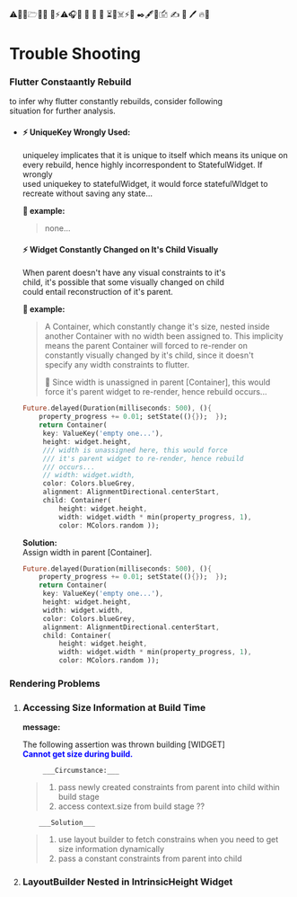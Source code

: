 

#### 
⚠👷📂🗁📰💼 
📌⚡⚠🎧📧 📝
📓 📘 ⏳🛑☠️⚡🛑
✒️🖋️🏴󠁴󠁷󠁰󠁥󠁮󠁿🖆 ✍️ 🔏 🖊️ 
🔥📛


# Trouble Shooting  
  
### Flutter Constaantly Rebuild  
  
to infer why flutter constantly rebuilds, consider following   
situation for further analysis.  
  
- #### ⚡ UniqueKey Wrongly Used:   
   uniqueley implicates that it is unique to itself which means its unique on   
    every rebuild, hence highly incorrespondent to StatefulWidget. If wrongly  
    used uniquekey to statefulWidget, it would force statefulWIdget to  
    recreate without saving any state...  
      
    __📝 example:__      
  > none...
  
  #### ⚡ Widget Constantly Changed on It's Child Visually  
  
  When parent doesn't have any visual constraints to it's  
    child, it's possible that some visually changed on child   
    could entail reconstruction of it's parent.  
  
    __📝 example:__  
    >A Container, which constantly change it's size, nested inside   
    another Container with no width been assigned to. This implicity  
    means the parent Container will forced to re-render on   
    constantly visually changed by it's child, since it doesn't  
    specify any width constraints to flutter.  
     >
    > 📝 Since width is unassigned in parent [Container], this would   
    force it's parent widget to re-render, hence rebuild occurs...  
      
	      
	```dart  
	Future.delayed(Duration(milliseconds: 500), (){  
		property_progress += 0.01; setState((){});  });  
		return Container(  
		 key: ValueKey('empty one...'), 
		 height: widget.height, 
		 /// width is unassigned here, this would force 
		 /// it's parent widget to re-render, hence rebuild 
		 /// occurs... 
		 // width: widget.width, 
		 color: Colors.blueGrey, 
		 alignment: AlignmentDirectional.centerStart, 
		 child: Container( 
			 height: widget.height, 
			 width: widget.width * min(property_progress, 1), 
			 color: MColors.random ));   
	```  
	
  __Solution:__  
  Assign width in parent [Container].  
      
	```dart  
	Future.delayed(Duration(milliseconds: 500), (){  
		property_progress += 0.01; setState((){});  });  
		return Container(  
		 key: ValueKey('empty one...'), 
		 height: widget.height, 
		 width: widget.width, 
		 color: Colors.blueGrey, 
		 alignment: AlignmentDirectional.centerStart, 
		 child: Container( 
			 height: widget.height, 
			 width: widget.width * min(property_progress, 1), 
			 color: MColors.random ));      
	```  
	
### Rendering Problems  
  
1) ### Accessing Size Information at Build Time  
	 __message:__  
	 
	 The following assertion was thrown building [WIDGET]  
	 <span style="color:blue">__Cannot get size during build.__</span>  
	         
	        ___Circumstance:___   
	> 1) pass newly created constraints from parent into child within build stage
	> 2) access context.size from build stage ??  
	         
	       ___Solution___  
	 > 1) use layout builder to fetch constrains when you need to get  
	> size information dynamically  
	> 2) pass a constant constraints from parent into child  
          
2) ### LayoutBuilder Nested in IntrinsicHeight Widget

<!--stackedit_data:
eyJoaXN0b3J5IjpbMTQwNDg0NTE5MSwtMTE1MTE1NjgxXX0=
-->